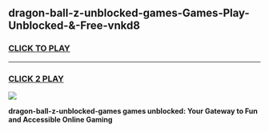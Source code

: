 
## dragon-ball-z-unblocked-games-Games-Play-Unblocked-&-Free-vnkd8
<h3>
<a href="https://premium76.site?title=dragon-ball-z-unblocked-games&ref=24A">CLICK TO PLAY</a></h3>
<hr>

<h3>
<a href="https://premium76.site?title=dragon-ball-z-unblocked-games&ref=24A">CLICK 2 PLAY</a>
  
</h3>

<a href="https://premium76.site?title=dragon-ball-z-unblocked-games&ref=24A"><img src="https://clearcache.store/games.png"></a>


**dragon-ball-z-unblocked-games games unblocked: Your Gateway to Fun and Accessible Online Gaming**
